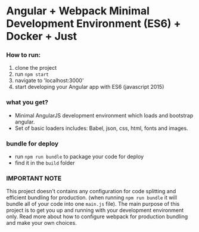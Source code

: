 # Angular + Webpack Minimal Development Environment (ES6) + Docker + Just

### How to run:
1. clone the project
2. run `npm start`
4. navigate to 'localhost:3000'
5. start developing your Angular app with ES6 (javascript 2015)

### what you get?
- Minimal AngularJS development environment which
  loads and bootstrap angular.
- Set of basic loaders includes: Babel, json, css, html, fonts and images.  

### bundle for deploy
- run `npm run bundle` to package your code for deploy
- find it in the `build` folder

### IMPORTANT NOTE
This project doesn't contains any configuration for code splitting and efficient bundling
for production. (when running `npm run bundle` it will bundle all of your code into one `main.js` file).
The main purpose of this project is to get you up and running with your development environment only.
Read more about how to configure webpack for production bundling and make your own choices.  
